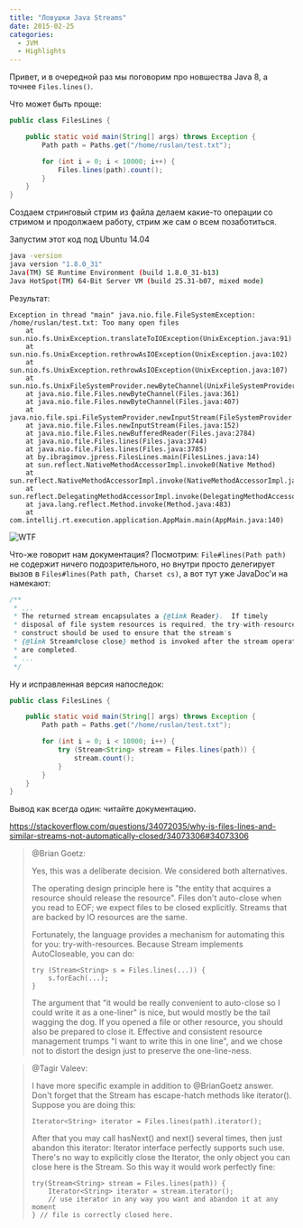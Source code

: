 ```yaml
---
title: "Ловушки Java Streams"
date: 2015-02-25
categories:
  - JVM
  - Highlights
---
```


Привет, и в очередной раз мы поговорим про новшества Java 8, а точнее `Files.lines()`.

Что может быть проще:

```java
public class FilesLines {

    public static void main(String[] args) throws Exception {
        Path path = Paths.get("/home/ruslan/test.txt");

        for (int i = 0; i < 10000; i++) {
            Files.lines(path).count();
        }
    }
}
```

Создаем стринговый стрим из файла делаем какие-то операции со стримом и продолжаем работу, стрим же сам о всем позаботиться.

Запустим этот код под Ubuntu 14.04

```bash
java -version
java version "1.8.0_31"
Java(TM) SE Runtime Environment (build 1.8.0_31-b13)
Java HotSpot(TM) 64-Bit Server VM (build 25.31-b07, mixed mode)
```

Результат:

```
Exception in thread "main" java.nio.file.FileSystemException: /home/ruslan/test.txt: Too many open files
    at sun.nio.fs.UnixException.translateToIOException(UnixException.java:91)
    at sun.nio.fs.UnixException.rethrowAsIOException(UnixException.java:102)
    at sun.nio.fs.UnixException.rethrowAsIOException(UnixException.java:107)
    at sun.nio.fs.UnixFileSystemProvider.newByteChannel(UnixFileSystemProvider.java:214)
    at java.nio.file.Files.newByteChannel(Files.java:361)
    at java.nio.file.Files.newByteChannel(Files.java:407)
    at java.nio.file.spi.FileSystemProvider.newInputStream(FileSystemProvider.java:384)
    at java.nio.file.Files.newInputStream(Files.java:152)
    at java.nio.file.Files.newBufferedReader(Files.java:2784)
    at java.nio.file.Files.lines(Files.java:3744)
    at java.nio.file.Files.lines(Files.java:3785)
    at by.ibragimov.jpress.FilesLines.main(FilesLines.java:14)
    at sun.reflect.NativeMethodAccessorImpl.invoke0(Native Method)
    at sun.reflect.NativeMethodAccessorImpl.invoke(NativeMethodAccessorImpl.java:62)
    at sun.reflect.DelegatingMethodAccessorImpl.invoke(DelegatingMethodAccessorImpl.java:43)
    at java.lang.reflect.Method.invoke(Method.java:483)
    at com.intellij.rt.execution.application.AppMain.main(AppMain.java:140)
```

![WTF](wtf.jpg)

Что-же говорит нам документация? Посмотрим: `File#lines(Path path)` не содержит ничего подозрительного, но внутри просто делегирует вызов в `Files#lines(Path path, Charset cs)`, а вот тут уже JavaDoc'и на намекают:

```java
/**
 * ...
 * The returned stream encapsulates a {@link Reader}.  If timely
 * disposal of file system resources is required, the try-with-resources
 * construct should be used to ensure that the stream's
 * {@link Stream#close close} method is invoked after the stream operations
 * are completed.
 * ...
 */
```

Ну и исправленная версия напоследок:

```java
public class FilesLines {

    public static void main(String[] args) throws Exception {
        Path path = Paths.get("/home/ruslan/test.txt");

        for (int i = 0; i < 10000; i++) {
            try (Stream<String> stream = Files.lines(path)) {
                stream.count();
            }
        }
    }
}
```

Вывод как всегда один: читайте документацию.

https://stackoverflow.com/questions/34072035/why-is-files-lines-and-similar-streams-not-automatically-closed/34073306#34073306
 
> @Brian Goetz:
> 
> Yes, this was a deliberate decision. We considered both alternatives.
> 
> The operating design principle here is "the entity that acquires a resource should release the resource". Files don't auto-close when you read to EOF; we expect files to be closed explicitly. Streams that are backed by IO resources are the same.
> 
> Fortunately, the language provides a mechanism for automating this for you: try-with-resources. Because Stream implements AutoCloseable, you can do:
> 
> ```
> try (Stream<String> s = Files.lines(...)) {
>     s.forEach(...);
> }
> ```
> 
> The argument that "it would be really convenient to auto-close so I could write it as a one-liner" is nice, but would mostly be the tail wagging the dog. If you opened a file or other resource, you should also be prepared to close it. Effective and consistent resource management trumps "I want to write this in one line", and we chose not to distort the design just to preserve the one-line-ness.

> @Tagir Valeev:
> 
> I have more specific example in addition to @BrianGoetz answer. Don't forget that the Stream has escape-hatch methods like iterator(). Suppose you are doing this:
> 
> ```
> Iterator<String> iterator = Files.lines(path).iterator();
> ```
> 
> After that you may call hasNext() and next() several times, then just abandon this iterator: Iterator interface perfectly supports such use. There's no way to explicitly close the Iterator, the only object you can close here is the Stream. So this way it would work perfectly fine:
> 
> ```
> try(Stream<String> stream = Files.lines(path)) {
>     Iterator<String> iterator = stream.iterator();
>     // use iterator in any way you want and abandon it at any moment
> } // file is correctly closed here.
> ```
> 
